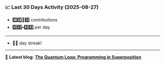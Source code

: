 <!--START_STATS-->
### 📈 Last 30 Days Activity (2025-08-27)  
- **1️⃣1️⃣🎱0️⃣** contributions  
- **3️⃣9️⃣•3️⃣3️⃣** per day
---
- **🎱🎱** day streak!
---
📝 **Latest blog:** [**The Quantum Loop: Programming in Superposition**](https://andriak.com/blog/quantum-loop)
<!--END_STATS-->
